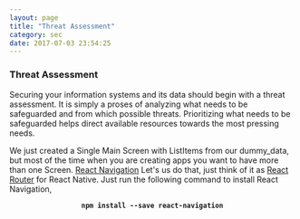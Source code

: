 ```yaml
---
layout: page
title: "Threat Assessment"
category: sec
date: 2017-07-03 23:54:25
---
```




### Threat Assessment
Securing your information systems and its data should begin with a threat assessment. It is simply a proses of analyzing what needs to be safeguarded and from which possible threats. Prioritizing what needs to be safeguarded helps direct available resources towards the most pressing needs.

We just created a Single Main Screen with ListItems from our dummy_data, but most of the time when you are creating apps you want to have more than one Screen. [React Navigation](https://github.com/react-community/react-navigation) Let's us do that, just think of it as [React Router](https://github.com/ReactTraining/react-router) for React Native. Just run the following command to install React Navigation,
<center><strong><code>npm install --save react-navigation</code></strong></center>
